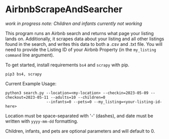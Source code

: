 # AirbnbScrapeAndSearcher

*work in progress*
*note: Children and infants currently not working*



This program runs an Airbnb search and returns what page your listing lands on. Additionally, it scrapes data about your listing and all other listings found in the search, and writes this data to both a .csv and .txt file. You will need to provide the Listing ID of your Airbnb Property (in the `my_listing command` line argument).

To get started, install requirements `bs4` and `scrapy` with pip.

```console
pip3 bs4, scrapy
```

Current Example Usage:

```console
python3 search.py --location=<my-location> --checkin=2023-05-09 --checkout=2023-05-11 --adults=10 --children=0 
                  --infants=0 --pets=0 --my_listing=<your-listing-id-here>
```

Location must be space-separated with '-' (dashes), and date must be written with `yyyy-mm-dd` formatting.

Children, infants, and pets are optional parameters and will default to 0.


